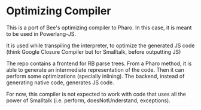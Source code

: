 # Optimizing Compiler

This is a port of Bee's optimizing compiler to Pharo. In this case, it is meant to be used in Powerlang-JS. 

It is used while transpiling the interpreter, to optimize the generated JS code (think Google Closure Compiler but for Smalltalk, before outputting JS)

The repo contains a frontend for RB parse trees. From a Pharo method, it is able to generate an intermediate representation of the code. Then it can perform some optimizations (specially inlining). The backend, instead of generating native code, generates JS code.

For now, this compiler is not expected to work with code that uses all the power of Smalltalk (i.e. perform, doesNotUnderstand, exceptions).
